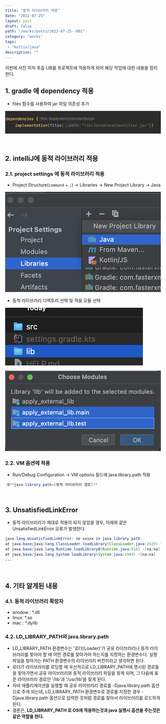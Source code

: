 ```yaml
---
title: "동적 라이브러리 적용"
date: "2022-07-25"
layout: post
draft: false
path: "/works/posts/2022-07-25--001"
category: "works"
tags: 
 - "kotlin/java"
description: ""
---
```


이번에 사진 피처 추출 LIB를 프로젝트에 적용하게 되어 해당 작업에 대한 내용을 정리한다.


## 1. gradle 에 dependency 적용

- files 함수를 사용하여 jar 파일 의존성 추가

![](001-01.png)

<br/>

## 2. intelliJ에 동적 라이브러리 적용

### 2.1. project settings 에 동적 라이브러리 적용

- Project Structure(`command` + `;`)  → Libraries → New Project Library → Java

![](001-02.png)

- 동적 라이브러리 디렉토리 선택 및 적용 모듈 선택

![](001-03.png)

![](001-04.png)

### 2.2. VM 옵션에 적용

- Run/Debug Configuration → VM options 필드에 java.library.path 적용

```java
-D**java.library.path=[동적 라이브러리 경로]**
```

<br/>

## 3. UnsatisfiedLinkError

- 동적 라이브러리가 제대로 적용이 되지 않았을 경우, 아래와 같은 UnsatisfiedLinkError 오류가 발생한다.

```java
java.lang.UnsatisfiedLinkError: no xxxxx in java.library.path: 
at java.base/java.lang.ClassLoader.loadLibrary(ClassLoader.java:2429) ~[na:na]
at java.base/java.lang.Runtime.loadLibrary0(Runtime.java:818) ~[na:na]
at java.base/java.lang.System.loadLibrary(System.java:1989) ~[na:na]
...
```
<br/>

## 4. 기타 알게된 내용

### 4.1. 동적 라이브러리 확장자

- window : *.dll
- linux: *.so
- mac : *.dylib

### 4.2. **LD_LIBRARY_PATH와 java.library.path**

- LD_LIBRARY_PATH 환경변수는 '로더(Loader)'가 공유 라이브러리나 동적 라이브러리를 찾아야 할 때 어떤 경로를 찾아가야 하는지를 지정하는 환경변수다. 실행 파일을 찾아가는 PATH 환경변수의 라이브러리 버전이라고 생각하면 된다.
- 로더가 라이브러리를 로딩할 때 우선적으로 LD_LIBRARY_PATH에 명시된 경로들을 찾아가면서 공유 라이브러리와 동적 라이브러리 파일을 찾게 되며, 그 다음에 표준 라이브러리 경로인 '/lib'과 '/usr/lib'을 찾게 된다.
- 자바 애플리케이션을 실행할 때 공유 라이브러리 경로를 -Djava.library.path 옵션으로 주게 되는데, LD_LIBRARY_PATH 환경변수로 경로를 지정한 경우 -Djava.library.path 옵션으로 입력한 것처럼 경로를 찾아서 라이브러리를 로드하게 된다.
- 결론은, **LD_LIBRARY_PATH 로 OS에 적용하는것과 java 실행시 옵션을 주는것은 같은 역할을 한다.**